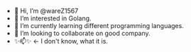 - 👋 Hi, I’m @wareZ1567
- 👀 I’m interested in Golang.
- 🌱 I’m currently learning different programming languages.
- 💞️ I’m looking to collaborate on good company.
- ✨📫✨ <- I don't know, what it is.

<!---
wareZ1567/wareZ1567 is a ✨ special ✨ repository because its `README.md` (this file) appears on your GitHub profile.
You can click the Preview link to take a look at your changes.
--->
